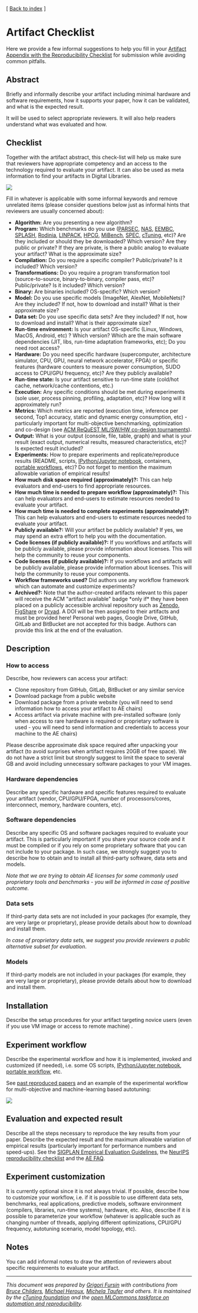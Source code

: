 [ [Back to index](https://cTuning.org/ae) ]

# Artifact Checklist


Here we provide a few informal suggestions to help you fill in your 
[Artifact Appendix with the Reproducibility Checklist](https://github.com/mlcommons/ck/blob/master/docs/artifact-evaluation/template/ae.tex) 
for submission while avoiding common pitfalls. 



## Abstract

 Briefly and informally describe your artifact including minimal hardware and software requirements, 
 how it supports your paper, how it can be validated, and what is the expected result. 
 
 It will be used to select appropriate reviewers.
 It will also help readers understand what was evaluated and how.

 
## Checklist


 Together with the artifact abstract, this check-list will help us make sure that reviewers 
 have appropriate competency and an access to the technology required to evaluate your artifact. 
 It can also be used as meta information to find your artifacts in Digital Libraries.

 ![](https://raw.githubusercontent.com/mlcommons/ck/master/docs/artifact-evaluation/image-general-workflow1.png)
  

 Fill in whatever is applicable with some informal keywords and remove unrelated items 
 (please consider questions below just as informal hints
 that reviewers are usually concerned about):

 
* **Algorithm:** Are you presenting a new algorithm?
* **Program:** Which benchmarks do you use 
 ([PARSEC](http://parsec.cs.princeton.edu "http://parsec.cs.princeton.edu"),
 [NAS](http://www.nas.nasa.gov/publications/npb.html "http://www.nas.nasa.gov/publications/npb.html"),
 [EEMBC](https://www.eembc.org "https://www.eembc.org"),
 [SPLASH](http://www.capsl.udel.edu/splash/index.html "http://www.capsl.udel.edu/splash/index.html"),
 [Rodinia](https://www.cs.virginia.edu/~skadron/wiki/rodinia "https://www.cs.virginia.edu/~skadron/wiki/rodinia"),
 [LINPACK](http://www.netlib.org/linpack "http://www.netlib.org/linpack"),
 [HPCG](http://hpcg-benchmark.org/ "http://hpcg-benchmark.org/"),
 [MiBench](http://wwweb.eecs.umich.edu/mibench "http://wwweb.eecs.umich.edu/mibench"),
 [SPEC](https://www.spec.org/cpu2006 "https://www.spec.org/cpu2006"),
 [cTuning](http://github.com/ctuning/ctuning-programs "http://github.com/ctuning/ctuning-programs"), etc)? 
 Are they included or should they be downloaded? Which version?
 Are they public or private? If they are private, 
 is there a public analog to evaluate your artifact?
 What is the approximate size?
* **Compilation:** Do you require a specific compiler? Public/private? Is it included? Which version?
* **Transformations:** Do you require a program transformation tool (source-to-source, binary-to-binary, compiler pass, etc)? 
 Public/private? Is it included? Which version?
* **Binary:** Are binaries included? OS-specific? Which version?
* **Model:** Do you use specific models (ImageNet, AlexNet, MobileNets)?
 Are they included? If not, how to download and install? 
 What is their approximate size?
* **Data set:** Do you use specific data sets?
 Are they included? If not, how to download and install? 
 What is their approximate size?
* **Run-time environment:** Is your artifact OS-specific (Linux, Windows, MacOS, Android, etc) ?
 Which version? Which are the main software dependencies (JIT, libs, run-time adaptation frameworks, etc);
 Do you need root access?
* **Hardware:** Do you need specific hardware (supercomputer, architecture simulator, CPU, GPU, neural network accelerator, FPGA) 
 or specific features (hardware counters
 to measure power consumption, SUDO access to CPU/GPU frequency, etc)? 
 Are they publicly available?
* **Run-time state:** Is your artifact sensitive to run-time state (cold/hot cache, network/cache contentions, etc.)
* **Execution:** Any specific conditions should be met during experiments (sole user, process pinning, profiling, adaptation, etc)? How long will it approximately run?
* **Metrics:** Which metrics are reported (execution time, inference per second, Top1 accuracy, static and dynamic energy consumption, etc) - 
 particularly important for multi-objective benchmarking, optimization and co-design 
 (see [ACM ReQuEST ML/SW/HW co-design tournaments](https://cKnowledge.org/request "https://cKnowledge.org/request")).
* **Output:** What is your output (console, file, table, graph) and what is your result 
 (exact output, numerical results, measured characteristics, etc)?
 Is expected result included?
* **Experiments:** How to prepare experiments and replicate/reproduce results
 (README, scripts, [IPython/Jupyter notebook](https://jupyter.org "https://jupyter.org"), 
 containers,
 [portable workflows](https://github.com/mlcommons/ck/tree/master/docs), etc)? 
 Do not forget to mention the maximum allowable variation of empirical results!
* **How much disk space required (approximately)?:** This can help evaluators and end-users to find appropriate resources.
* **How much time is needed to prepare workflow (approximately)?:** This can help evaluators and end-users to estimate resources needed to evaluate your artifact.
* **How much time is needed to complete experiments (approximately)?:** This can help evaluators and end-users to estimate resources needed to evaluate your artifact.
* **Publicly available?:** Will your artifact be publicly available? If yes, we may spend an extra effort to help you with the documentation.
* **Code licenses (if publicly available)?:** If you workflows and artifacts will be publicly available, please provide information about licenses.
 This will help the community to reuse your components.
* **Code licenses (if publicly available)?:** If you workflows and artifacts will be publicly available, please provide information about licenses.
 This will help the community to reuse your components.
* **Workflow frameworks used?** Did authors use any workflow framework which can automate and customize experiments?
* **Archived?:** 
 Note that the author-created artifacts relevant to this paper 
 will receive the ACM "artifact available" badge \*only if\* 
 they have been placed on a publicly 
 accessible archival repository such as [Zenodo](https://zenodo.org "https://zenodo.org"), 
 [FigShare](https://figshare.com "https://figshare.com")
 or [Dryad](http://datadryad.org "http://datadryad.org"). 
 A DOI will be then assigned to their artifacts and must be provided here! 
 Personal web pages, Google Drive, GitHub, GitLab and BitBucket 
 are not accepted for this badge. 
 Authors can provide this link at the end of the evaluation.




## Description



### How to access



Describe, how reviewers can access your artifact:

* Clone repository from GitHub, GitLab, BitBucket or any similar service
* Download package from a public website
* Download package from a private website (you will need to send information how to access your artifact to AE chairs)
* Access artifact via private machine with pre-installed software (only when access to rare hardware is required or proprietary
  software is used - you will need to send information and credentials to access your machine to the AE chairs)



 Please describe approximate disk space required after unpacking your artifact 
 (to avoid surprises when artifact requires 20GB of free space). We do not have
 a strict limit but strongly suggest to limit the space to several GB 
 and avoid including unnecessary software packages to your VM images.


### Hardware dependencies



 Describe any specific hardware and specific features
 required to evaluate your artifact 
 (vendor, CPU/GPU/FPGA, number of processors/cores, interconnect, memory, 
 hardware counters, etc).


### Software dependencies



 Describe any specific OS and software packages required to evaluate your
 artifact. This is particularly important if you share your source code 
 and it must be compiled or if you rely on some proprietary software that you
 can not include to your package. In such case, we strongly suggest you 
 to describe how to obtain and to install all third-party software, data sets
 and models.

   
  

*Note that we are trying to obtain AE licenses for some commonly used proprietary tools 
and benchmarks - you will be informed in case of positive outcome.*

### Data sets



 If third-party data sets are not included in your packages (for example, 
 they are very large or proprietary), please provide details about how to download
 and install them. 

 *In case of proprietary data sets, we suggest you provide reviewers
 a public alternative subset for evaluation*.


### Models



 If third-party models are not included in your packages (for example, 
 they are very large or proprietary), please provide details about how to download
 and install them. 

 


## Installation



 Describe the setup procedures for your artifact 
 targeting novice users
 (even if you use VM image or access to remote machine) . 



## Experiment workflow



 Describe the experimental workflow and how it is implemented, 
 invoked and customized (if needed), i.e. some OS scripts, 
 [IPython/Jupyter notebook](https://jupyter.org "https://jupyter.org"), 
 [portable workflow](https://github.com/mlcommons/ck/tree/master/docs), etc.

 See [past reproduced papers](https://cknow.io/reproduced-papers "https://cknow.io/reproduced-papers")
 and an example of the experimental workflow 
 for multi-objective and machine-learning based autotuning:

 

![](https://raw.githubusercontent.com/mlcommons/ck/master/docs/artifact-evaluation/image-pipelines2.png)  
  




## Evaluation and expected result



 Describe all the steps necessary to reproduce the key results from your paper. 
 Describe the expected result and the maximum allowable variation
 of empirical results (particularly important for performance numbers and speed-ups).
 See the [SIGPLAN Empirical Evaluation Guidelines](https://www.sigplan.org/Resources/EmpiricalEvaluation "https://www.sigplan.org/Resources/EmpiricalEvaluation"),
 the [NeurIPS reproducibility checklist](https://www.cs.mcgill.ca/~jpineau/ReproducibilityChecklist.pdf "https://www.cs.mcgill.ca/~jpineau/ReproducibilityChecklist.pdf")
 and the [AE FAQ](faq.md).



## Experiment customization



 It is currently optional since it is not always trivial.
 If possible, describe how to customize your workflow, i.e. if 
 it is possible to use different data sets, benchmarks, real applications,
 predictive models, software environment (compilers, libraries, 
 run-time systems), hardware, etc. Also, describe if it is possible 
 to parameterize your workflow (whatever is applicable such as 
 changing number of threads, applying different optimizations, CPU/GPU frequency, 
 autotuning scenario, model topology, etc). 



## Notes



 You can add informal notes to draw the attention of reviewers
 about specific requirements to evaluate your artifact.



----

*This document was prepared by [Grigori Fursin](https://cKnowledge.org/gfursin "https://cKnowledge.org/gfursin")
 with contributions from [Bruce Childers](https://people.cs.pitt.edu/~childers "https://people.cs.pitt.edu/~childers"), 
 [Michael Heroux](https://www.sandia.gov/~maherou "https://www.sandia.gov/~maherou"), 
 [Michela Taufer](https://gcl.cis.udel.edu/personal/taufer/ "https://gcl.cis.udel.edu/personal/taufer/") and others.
 It is maintained by the [cTuning foundation](https://cTuning.org/ae) and the 
 [open MLCommons taskforce on automation and reproducibility](https://github.com/mlcommons/ck/blob/master/docs/taskforce.md).*
